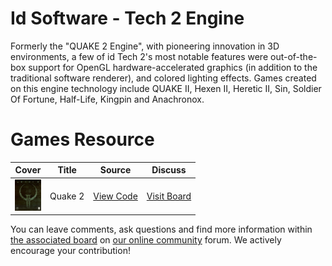 # Id Software - Tech 2 Engine

Formerly the "QUAKE 2 Engine", with pioneering innovation in 3D environments, a few of id Tech 2's most notable features were out-of-the-box support for OpenGL hardware-accelerated graphics (in addition to the traditional software renderer), and colored lighting effects. Games created on this engine technology include QUAKE II, Hexen II, Heretic II, Sin, Soldier Of Fortune, Half-Life, Kingpin and Anachronox.

# Games Resource

| Cover | Title  | Source | Discuss |
| ----- | ------ | ------ | ------- |
| <img src="quake-2.jpg" alt="Quake 2" title="Quake 2" height="50" /> | Quake 2 | [View Code](https://github.com/devious100/base/tree/master/engines/id-tech-2/quake-2) | [Visit Board](https://devious100.com/forum/base/engines/id-tech-2/quake-2) |

You can leave comments, ask questions and find more information within [the associated board](https://devious100.com/forum/base/engines/id-tech-2) on [our online community](https://devious100.com) forum. We actively encourage your contribution!
